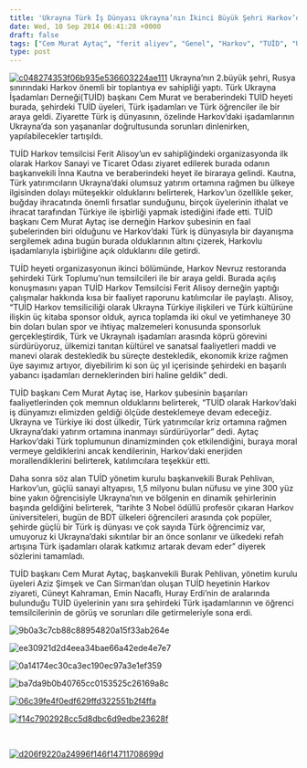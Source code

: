 ```yaml
---
title: 'Ukrayna Türk İş Dünyası Ukrayna’nın İkinci Büyük Şehri Harkov’da Buluştu'
date: Wed, 10 Sep 2014 06:41:28 +0000
draft: false
tags: ["Cem Murat Aytaç", "ferit aliyev", "Genel", "Harkov", "TUİD", "Ukrayna Türk İş Dünyası"]
type: post
---
```


[![c048274353f06b935e536603224ae111](https://burakpehlivan.org/wp-content/uploads/2014/09/c048274353f06b935e536603224ae111.jpg)](https://burakpehlivan.org/wp-content/uploads/2014/09/c048274353f06b935e536603224ae111.jpg)
Ukrayna’nın 2.büyük şehri, Rusya sınırındaki Harkov önemli bir toplantıya ev sahipliği yaptı. Türk Ukrayna İşadamları Derneği(TUİD) başkanı Cem Murat ve beraberindeki TUİD heyeti burada, şehirdeki TUİD üyeleri, Türk işadamları ve Türk öğrenciler ile bir araya geldi. Ziyarette Türk iş dünyasının, özelinde Harkov’daki işadamlarının Ukrayna’da son yaşananlar doğrultusunda sorunları dinlenirken, yapılabilecekler tartışıldı.

TUİD Harkov temsilcisi Ferit Alisoy’un ev sahipliğindeki organizasyonda ilk olarak Harkov Sanayi ve Ticaret Odası ziyaret edilerek burada odanın başkanvekili İnna Kautna ve beraberindeki heyet ile biraraya gelindi. Kautna, Türk yatırımcıların Ukrayna’daki olumsuz yatırım ortamına rağmen bu ülkeye ilgisinden dolayı müteşekkir olduklarını belirterek, Harkov’un özellikle şeker, buğday ihracatında önemli fırsatlar sunduğunu, birçok üyelerinin ithalat ve ihracat tarafından Türkiye ile işbirliği yapmak istediğini ifade etti. TUİD başkanı Cem Murat Aytaç ise derneğin Harkov şubesinin en faal şubelerinden biri olduğunu ve Harkov’daki Türk iş dünyasıyla bir dayanışma sergilemek adına bugün burada olduklarının altını çizerek, Harkovlu işadamlarıyla işbirliğine açık olduklarını dile getirdi.

TUİD heyeti organizasyonun ikinci bölümünde, Harkov Nevruz restoranda şehirdeki Türk Toplumu’nun temsilcileri ile bir araya geldi. Burada açılış konuşmasını yapan TUİD Harkov Temsilcisi Ferit Alisoy derneğin yaptığı çalışmalar hakkında kısa bir faaliyet raporunu katılımcılar ile paylaştı. Alisoy, “TUİD Harkov temsiliciliği olarak Ukrayna Türkiye ilişkileri ve Türk kültürüne ilişkin üç kitaba sponsor olduk, ayrıca toplamda iki okul ve yetimhaneye 30 bin doları bulan spor ve ihtiyaç malzemeleri konusunda sponsorluk gerçekleştirdik, Türk ve Ukraynalı işadamları arasında köprü görevini sürdürüyoruz, ülkemizi tanıtan kültürel ve sanatsal faaliyetleri maddi ve manevi olarak destekledik bu süreçte destekledik, ekonomik krize rağmen üye sayımız artıyor, diyebilirim ki son üç yıl içerisinde şehirdeki en başarılı yabancı işadamları derneklerinden biri haline geldik” dedi.

TUİD başkanı Cem Murat Aytaç ise, Harkov şubesinin başarıları faaliyetlerinden çok memnun olduklarını belirterek, “TUİD olarak Harkov’daki iş dünyamızı elimizden geldiği ölçüde desteklemeye devam edeceğiz. Ukrayna ve Türkiye iki dost ülkedir, Türk yatırımcılar kriz ortamına rağmen Ukrayna’daki yatırım ortamına inanmayı sürdürüyorlar” dedi. Aytaç Harkov’daki Türk toplumunun dinamizminden çok etkilendiğini, buraya moral vermeye geldiklerini ancak kendilerinin, Harkov’daki enerjiden morallendiklerini belirterek, katılımcılara teşekkür etti.

Daha sonra söz alan TUİD yönetim kurulu başkanvekili Burak Pehlivan, Harkov’un, güçlü sanayi altyapısı, 1,5 milyonu bulan nüfusu ve yine 300 yüz bine yakın öğrencisiyle Ukrayna’nın ve bölgenin en dinamik şehirlerinin başında geldiğini belirterek, “tarihte 3 Nobel ödüllü profesör çıkaran Harkov üniversiteleri, bugün de BDT ülkeleri öğrencileri arasında çok popüler, şehirde güçlü bir Türk iş dünyası ve çok sayıda Türk öğrencimiz var, umuyoruz ki Ukrayna’daki sıkıntılar bir an önce sonlanır ve ülkedeki refah artışına Türk işadamları olarak katkımız artarak devam eder” diyerek sözlerini tamamladı.

TUİD başkanı Cem Murat Aytaç, başkanvekili Burak Pehlivan, yönetim kurulu üyeleri Aziz Şimşek ve Can Sirman’dan oluşan TUİD heyetinin Harkov ziyareti, Cüneyt Kahraman, Emin Nacaflı, Huray Erdi’nin de aralarında bulunduğu TUİD üyelerinin yanı sıra şehirdeki Türk işadamlarının ve öğrenci temsilcilerinin de görüş ve sorunları dile getirmeleriyle sona erdi.

![9b0a3c7cb88c88954820a15f33ab264e](https://burakpehlivan.org/wp-content/uploads/2014/09/9b0a3c7cb88c88954820a15f33ab264e.jpg)

![ee30921d2d4eea34bae66a42ede4e7e7](https://burakpehlivan.org/wp-content/uploads/2014/09/ee30921d2d4eea34bae66a42ede4e7e7.jpg)

![0a14174ec30ca3ec190ec97a3e1ef359](https://burakpehlivan.org/wp-content/uploads/2014/09/0a14174ec30ca3ec190ec97a3e1ef359.jpg)

![ba7da9b0b40765cc0153525c26169a8c](https://burakpehlivan.org/wp-content/uploads/2014/09/ba7da9b0b40765cc0153525c26169a8c.jpg)

[![06c39fe4f0edf629ffd322551b2f4ffa](https://burakpehlivan.org/wp-content/uploads/2014/09/06c39fe4f0edf629ffd322551b2f4ffa.jpg)](https://burakpehlivan.org/wp-content/uploads/2014/09/06c39fe4f0edf629ffd322551b2f4ffa.jpg)

[![f14c7902928cc5d8dbc6d9edbe23628f](https://burakpehlivan.org/wp-content/uploads/2014/09/f14c7902928cc5d8dbc6d9edbe23628f.jpg)](https://burakpehlivan.org/wp-content/uploads/2014/09/f14c7902928cc5d8dbc6d9edbe23628f.jpg)

 

[![d206f9220a24996f146f14711708699d](https://burakpehlivan.org/wp-content/uploads/2014/09/d206f9220a24996f146f14711708699d.jpg)](https://burakpehlivan.org/wp-content/uploads/2014/09/d206f9220a24996f146f14711708699d.jpg)

 

 

